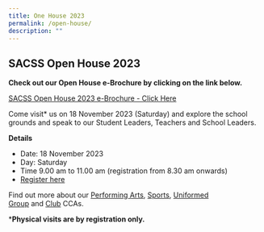 ```yaml
---
title: One House 2023
permalink: /open-house/
description: ""
---
```

SACSS Open House 2023
---------------------

**Check out our Open House e-Brochure by clicking on the link below.**

[SACSS Open House 2023 e-Brochure - Click Here](https://indd.adobe.com/view/e307e600-f09f-4b0f-b1fc-1837a49a146e)

Come visit\* us on 18 November 2023 (Saturday) and explore the school grounds and speak to our Student Leaders, Teachers and School Leaders.

**Details**

*   Date: 18 November 2023
*   Day: Saturday
*   Time 9.00 am to 11.00 am (registration from 8.30 am onwards)
*   [Register here](https://go.gov.sg/register-sacssopenhouse2023)

Find out more about our [Performing Arts](/canossian-life/Performing-Arts-Niche/performing-arts-ccas/), [Sports](/canossian-life/Sports-CCAs/sports-clubs-uniform-group-ccas/), [Uniformed Group](/canossian-life/Clubs-and-Uniform-Group-CCAs/) and [Club](/canossian-life/Clubs-and-Uniform-Group-CCAs/) CCAs.

***Physical visits are by registration only.**